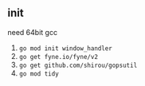 ## init
need 64bit gcc
1. `go mod init window_handler`
2. `go get fyne.io/fyne/v2`
2. `go get github.com/shirou/gopsutil`
2. `go mod tidy`
